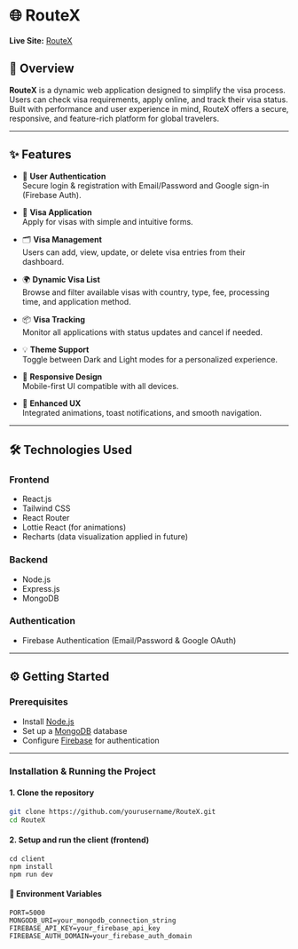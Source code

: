 # 🌐 RouteX

**Live Site:** [RouteX](https://visa-portal.netlify.app)

## 🧭 Overview

**RouteX** is a dynamic web application designed to simplify the visa process. Users can check visa requirements, apply online, and track their visa status. Built with performance and user experience in mind, RouteX offers a secure, responsive, and feature-rich platform for global travelers.

---

## ✨ Features

- 🔐 **User Authentication**  
  Secure login & registration with Email/Password and Google sign-in (Firebase Auth).

- 📝 **Visa Application**  
  Apply for visas with simple and intuitive forms.

- 🗂️ **Visa Management**  
  Users can add, view, update, or delete visa entries from their dashboard.

- 🌍 **Dynamic Visa List**  
  Browse and filter available visas with country, type, fee, processing time, and application method.

- 📦 **Visa Tracking**  
  Monitor all applications with status updates and cancel if needed.

- 💡 **Theme Support**  
  Toggle between Dark and Light modes for a personalized experience.

- 📱 **Responsive Design**  
  Mobile-first UI compatible with all devices.

- 🔔 **Enhanced UX**  
  Integrated animations, toast notifications, and smooth navigation.

---

## 🛠️ Technologies Used

### Frontend

- React.js
- Tailwind CSS
- React Router
- Lottie React (for animations)
- Recharts (data visualization applied in future)

### Backend

- Node.js
- Express.js
- MongoDB

### Authentication

- Firebase Authentication (Email/Password & Google OAuth)

---

## ⚙️ Getting Started

### Prerequisites

- Install [Node.js](https://nodejs.org/)
- Set up a [MongoDB](https://www.mongodb.com/) database
- Configure [Firebase](https://firebase.google.com/) for authentication

---

### Installation & Running the Project

#### 1. Clone the repository

```bash
git clone https://github.com/yourusername/RouteX.git
cd RouteX
```

#### 2. Setup and run the client (frontend)

```
cd client
npm install
npm run dev

```

#### 🔑 Environment Variables

```
PORT=5000
MONGODB_URI=your_mongodb_connection_string
FIREBASE_API_KEY=your_firebase_api_key
FIREBASE_AUTH_DOMAIN=your_firebase_auth_domain
```
